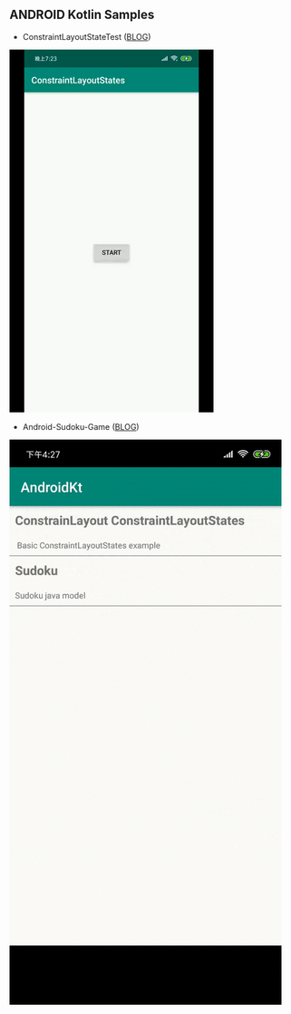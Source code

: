 ANDROID Kotlin Samples
----------------------

* ConstraintLayoutStateTest  ([BLOG](https://www.zhangman523.cn/383.html))

![ConstraintLayoutStateTest](screenshots/constraint-layout-state-test.gif)

* Android-Sudoku-Game ([BLOG](https://www.zhangman523.cn/383.html))

![android-sudoku-game](screenshots/sudoku-min.gif)